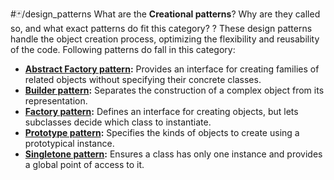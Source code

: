 #🃏/design_patterns
What are the **Creational patterns**? Why are they called so, and what exact patterns do fit this category?
?
These design patterns handle the object creation process, optimizing the flexibility and reusability of the code. Following patterns do fall in this category:
- **[Abstract Factory pattern](Abstract%20Factory%20pattern.md):** Provides an interface for creating families of related objects without specifying their concrete classes.
- **[Builder pattern](Builder%20pattern.md):** Separates the construction of a complex object from its representation.
- **[Factory pattern](Factory%20pattern.md):** Defines an interface for creating objects, but lets subclasses decide which class to instantiate.
- **[Prototype pattern](Prototype%20pattern.md):** Specifies the kinds of objects to create using a prototypical instance.
- **[Singletone pattern](Singletone%20pattern.md):** Ensures a class has only one instance and provides a global point of access to it.
<!--SR:!2026-01-31,378,330-->